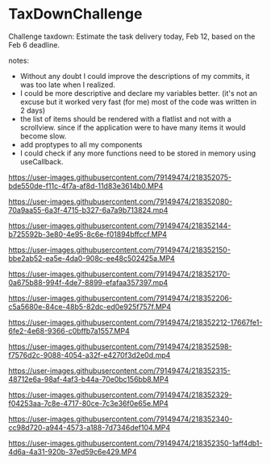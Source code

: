 # TaxDownChallenge

Challenge taxdown:
Estimate the task delivery today, Feb 12, based on the Feb 6 deadline.

notes:
- Without any doubt I could improve the descriptions of my commits, it was too late when I realized.
- I could be more descriptive and declare my variables better. (it's not an excuse but it worked very fast (for me) most of the code was written in 2 days)
- the list of items should be rendered with a flatlist and not with a scrollview. since if the application were to have many items it would become slow.
- add proptypes to all my components
- I could check if any more functions need to be stored in memory using useCallback.

https://user-images.githubusercontent.com/79149474/218352075-bde550de-f11c-4f7a-af8d-11d83e3614b0.MP4

https://user-images.githubusercontent.com/79149474/218352080-70a9aa55-6a3f-4715-b327-6a7a9b713824.mp4

https://user-images.githubusercontent.com/79149474/218352144-b725592b-3e80-4e95-8c6e-f01894bffccf.MP4

https://user-images.githubusercontent.com/79149474/218352150-bbe2ab52-ea5e-4da0-908c-ee48c502425a.MP4

https://user-images.githubusercontent.com/79149474/218352170-0a675b88-994f-4de7-8899-efafaa357397.mp4

https://user-images.githubusercontent.com/79149474/218352206-c5a5680e-84ce-48b5-82dc-ed0e925f757f.MP4

https://user-images.githubusercontent.com/79149474/218352212-17667fe1-6fe2-4e68-9366-c0bffb7a1557.MP4

https://user-images.githubusercontent.com/79149474/218352598-f7576d2c-9088-4054-a32f-e4270f3d2e0d.mp4

https://user-images.githubusercontent.com/79149474/218352315-48712e6a-98af-4af3-b44a-70e0bc156bb8.MP4

https://user-images.githubusercontent.com/79149474/218352329-f04253aa-7c8e-4717-80ce-7c3e36f0e65e.MP4

https://user-images.githubusercontent.com/79149474/218352340-cc98d720-a944-4573-a188-7d7346def104.MP4

https://user-images.githubusercontent.com/79149474/218352350-1aff4db1-4d6a-4a31-920b-37ed59c6e429.MP4




